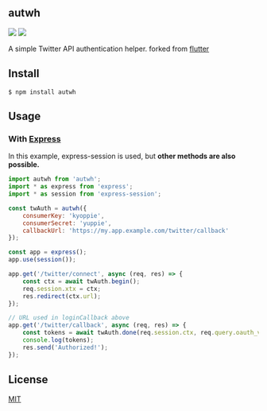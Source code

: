 autwh
-------------------------------

[![][npm-badge]][npm-link]
[![][mit-badge]][mit]

A simple Twitter API authentication helper. forked from [flutter](https://github.com/gosquared/flutter)

## Install
``` shell
$ npm install autwh
```

## Usage
### With [Express](https://github.com/expressjs/express)

In this example, express-session is used, but **other methods are also possible.**

``` javascript
import autwh from 'autwh';
import * as express from 'express';
import * as session from 'express-session';

const twAuth = autwh({
	consumerKey: 'kyoppie',
	consumerSecret: 'yuppie',
	callbackUrl: 'https://my.app.example.com/twitter/callback'
});

const app = express();
app.use(session());

app.get('/twitter/connect', async (req, res) => {
	const ctx = await twAuth.begin();
	req.session.xtx = ctx;
	res.redirect(ctx.url);
});

// URL used in loginCallback above
app.get('/twitter/callback', async (req, res) => {
	const tokens = await twAuth.done(req.session.ctx, req.query.oauth_verifier);
	console.log(tokens);
	res.send('Authorized!');
});
```

## License
[MIT](LICENSE)

[npm-link]:  https://www.npmjs.com/package/autwh
[npm-badge]: https://img.shields.io/npm/v/autwh.svg?style=flat-square
[mit]:       http://opensource.org/licenses/MIT
[mit-badge]: https://img.shields.io/badge/license-MIT-444444.svg?style=flat-square
